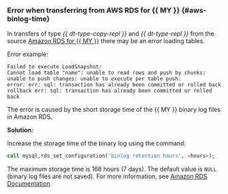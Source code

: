 ### Error when transferring from AWS RDS for {{ MY }} {#aws-binlog-time}

In transfers of type _{{ dt-type-copy-repl }}_ and _{{ dt-type-repl }}_ from the source [Amazon RDS for {{ MY }}](https://docs.aws.amazon.com/AmazonRDS/latest/UserGuide/CHAP_MySQL.html) there may be an error loading tables.

Error example:

```text
Failed to execute LoadSnapshot: 
Cannot load table "name": unable to read rows and push by chunks: 
unable to push changes: unable to execute per table push: 
error: err: sql: transaction has already been committed or rolled back 
rollback err: sql: transaction has already been committed or rolled back
```

The error is caused by the short storage time of the {{ MY }} binary log files in Amazon RDS.

**Solution:**

Increase the storage time of the binary log using the command:

```sql
call mysql.rds_set_configuration('binlog retention hours', <hours>);
```

The maximum storage time is 168 hours (7 days). The default value is `NULL` (binary log files are not saved). For more information, see [Amazon RDS Documentation](https://docs.aws.amazon.com/AmazonRDS/latest/UserGuide/mysql_rds_set_configuration.html).